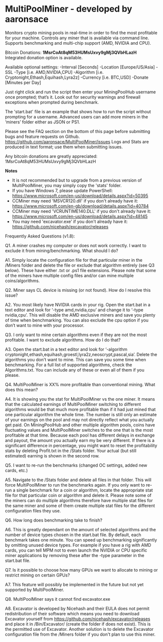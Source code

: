 # MultiPoolMiner - developed by aaronsace
Monitors crypto mining pools in real-time in order to find the most profitable for your machine. Controls any miner that is available via command line. Supports benchmarking and multi-chip support (AMD, NVIDIA and CPU).

Bitcoin Donations: **1MsrCoAt8qM53HUMsUxvy9gMj3QVbHLazH**
Integrated donation option is available.

Available optional settings:
-Interval [Seconds]
-Location [Europe/US/Asia]
-SSL
-Type [i.e. AMD,NVIDIA,CPU]
-Algorithm [i.e. Cryptonight,Ethash,Equihash,Lyra2z]
-Currency [i.e. BTC,USD]
-Donate [Minutes per Day]

Just right click and run the script then enter your MiningPoolHub username once prompted; that’s it.
Look out for security warnings and firewall exceptions when prompted during benchmark.

The 'start.bat' file is an example that shows how to run the script without prompting for a username.
Advanced users can add more miners in the ‘miners’ folder either as JSON or PS1.

Please see the FAQ section on the bottom of this page before submitting bugs and feature requests on Github. https://github.com/aaronsace/MultiPoolMiner/issues
Logs and Stats are produced in text format; use them when submitting issues.

Any bitcoin donations are greatly appreciated: 1MsrCoAt8qM53HUMsUxvy9gMj3QVbHLazH

**Notes**
- It is not recommended but to upgrade from a previous version of MultiPoolMiner, you may simply copy the 'stats' folder.
- If you have Windows 7, please update PowerShell: 
https://www.microsoft.com/en-us/download/details.aspx?id=50395
- CCMiner may need 'MSVCR120.dll' if you don't already have it: 
https://www.microsoft.com/en-gb/download/details.aspx?id=40784
- CCMiner may need 'VCRUNTIME140.DLL' if you don't already have it: 
https://www.microsoft.com/en-us/download/details.aspx?id=48145
- You may need 'excavator.exe' if you don't already have it: 
https://github.com/nicehash/excavator/releases


Frequently Asked Questions (v1.8):

Q1. A miner crashes my computer or does not work correctly. I want to exclude it from mining/benchmarking. What should I do?

A1. Simply locate the configuration file for that particular miner in the /Miners folder and delete the file or exclude that algorithm entirely (see Q3 below). These have either .txt or .ps1 file extensions. Please note that some of the miners have multiple config files and/or can mine multiple coins/algorithms.

Q2. Miner says CL device is missing (or not found). How do I resolve this issue?

A2. You most likely have NVIDIA cards in your rig. Open the start.bat in a text editor and look for ‘-type amd,nvidia,cpu’ and change it to ‘-type nvidia,cpu’. This will disable the AMD exclusive miners and save you plenty of time when benchmarking. You can also exclude the cpu option if you don’t want to mine with your processor.

Q3. I only want to mine certain algorithms even if they are not the most profitable. I want to exclude algorithms. How do I do that?

A3. Open the start.bat in a text editor and look for ‘-algorithm cryptonight,ethash,equihash,groestl,lyra2z,neoscrypt,pascal,sia’. Delete the algorithms you don't want to mine. This can save you some time when benchmarking. For a full list of supported algorithms, check the Algorithms.txt. You can include any of these or even all of them if you please.

Q4. MultiPoolMiner is XX% more profitable than conventional mining. What does this mean?

A4. It is showing you the stat for MultiPoolMiner vs the one miner. It means that the calculated earnings of MultiPoolMiner switching to different algorithms would be that much more profitable than if it had just mined that one particular algorithm the whole time. The number is still only an estimate of your earnings on the pool and may not directly reflect what you actually get paid. On MiningPoolHub and other multiple algorithm pools, coins have fluctuating values and MultiPoolMiner switches to the one that is the most profitable at that time. Because each pool has different delays in exchange and payout, the amount you actually earn my be very different. If there is a significant difference in percentage, you might want to reset the profitability stats by deleting Profit.txt in the /Stats folder. Your actual (but still estimated) earning is shown in the second row.

Q5. I want to re-run the benchmarks (changed OC settings, added new cards, etc.)

A5. Navigate to the /Stats folder and delete all files in that folder. This will force MultiPoolMiner to run the benchmarks again. If you only want to re-run a single benchmark for a coin or algorithm, locate the appropriate stat file for that particular coin or algorithm and delete it. Please note some of the miners can do multiple algorithms therefore have multiple stat files for the same miner and some of them create multiple stat files for the different configuration files they use.

Q6. How long does benchmarking take to finish?

A6. This is greatly dependant on the amount of selected algorithms and the number of device types chosen in the start.bat file. By default, each benchmark takes one minute. You can speed up benchmarking significantly by omitting unused device types. For example if you have a rig with AMD cards, you can tell MPM not to even launch the NVIDIA or CPU specific miner applications by removing these after the -type parameter in the start.bat file.

Q7. Is it possible to choose how many GPUs we want to allocate to mining or restrict mining on certain GPUs?

A7. This feature will possibly be implemented in the future but not yet supported by MultiPoolMiner.

Q8. MultiPoolMiner says it cannot find excavator.exe

A8. Excavator is developed by Nicehash and their EULA does not permit redistribution of their software which means you need to download Excavator yourself from https://github.com/nicehash/excavator/releases and place it in /Bin/Excavator/ (create the folder if does not exist). This is the permitted use of Excavator. Another solution is to delete the Excavator configuration file from the /Miners folder if you don't plan to use this miner.

